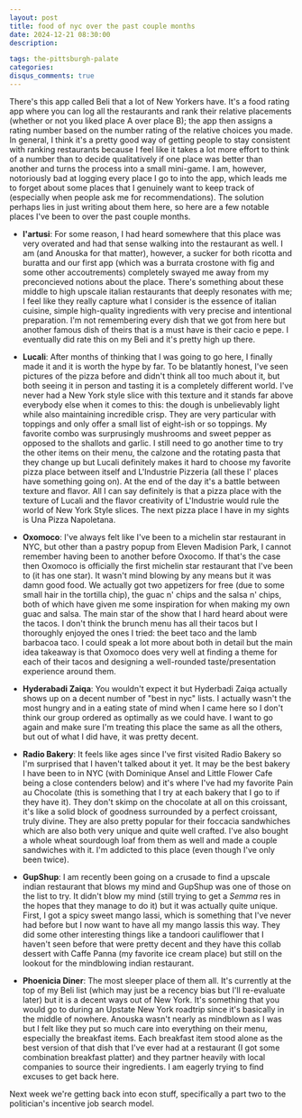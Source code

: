 ```yaml
---
layout: post
title: food of nyc over the past couple months
date: 2024-12-21 08:30:00
description: 

tags: the-pittsburgh-palate
categories:
disqus_comments: true
---
```


There's this app called Beli that a lot of New Yorkers have. It's a food rating app where you can log all the restaurants and rank their relative placements (whether or not you liked place A over place B); the app then assigns a rating number based on the number rating of the relative choices you made. In general, I think it's a pretty good way of getting people to stay consistent with ranking restaurants because I feel like it takes a lot more effort to think of a number than to decide qualitatively if one place was better than another and turns the process into a small mini-game. I am, however, notoriously bad at logging every place I go to into the app, which leads me to forget about some places that I genuinely want to keep track of (especially when people ask me for recommendations). The solution perhaps lies in just writing about them here, so here are a few notable places I've been to over the past couple months.

- **l'artusi**: For some reason, I had heard somewhere that this place was very overated and had that sense walking into the restaurant as well. I am (and Anouska for that matter), however, a sucker for both ricotta and buratta and our first app (which was a burrata crostone with fig and some other accoutrements) completely swayed me away from my preconcieved notions about the place. There's something about these middle to high upscale italian restaurants that deeply resonates with me; I feel like they really capture what I consider is the essence of italian cuisine, simple high-quality ingredients with very precise and intentional preparation. I'm not remembering every dish that we got from here but another famous dish of theirs that is a must have is their cacio e pepe. I eventually did rate this on my Beli and it's pretty high up there.
  
- **Lucali**: After months of thinking that I was going to go here, I finally made it and it is worth the hype by far. To be blatantly honest, I've seen pictures of the pizza before and didn't think all too much about it, but both seeing it in person and tasting it is a completely different world. I've never had a New York style slice with this texture and it stands far above everybody else when it comes to this: the dough is unbelievably light while also maintaining incredible crisp. They are very particular with toppings and only offer a small list of eight-ish or so toppings. My favorite combo was surprusingly mushrooms and sweet pepper as opposed to the shallots and garlic. I still need to go another time to try the other items on their menu, the calzone and the rotating pasta that they change up but Lucali definitely makes it hard to choose my favorite pizza place between itself and L'Industrie Pizzeria (all these l' places have something going on). At the end of the day it's a battle between texture and flavor. All I can say definitely is that a pizza place with the texture of Lucali and the flavor creativity of L'Industrie would rule the world of New York Style slices. The next pizza place I have in my sights is Una Pizza Napoletana.
  
- **Oxomoco**: I've always felt like I've been to a michelin star restaurant in NYC, but other than a pastry popup from Eleven Madision Park, I cannot remember having been to another before Oxocomo. If that's the case then Oxomoco is officially the first michelin star restaurant that I've been to (it has one star). It wasn't mind blowing by any means but it was damn good food. We actually got two appetizers for free (due to some small hair in the tortilla chip), the guac n' chips and the salsa n' chips, both of which have given me some inspiration for when making my own guac and salsa. The main star of the show that I hard heard about were the tacos. I don't think the brunch menu has all their tacos but I thoroughly enjoyed the ones I tried: the beet taco and the lamb barbacoa taco. I could speak a lot more about both in detail but the main idea takeaway is that Oxomoco does very well at finding a theme for each of their tacos and designing a well-rounded taste/presentation experience around them.
  
- **Hyderabadi Zaiqa**: You wouldn't expect it but Hyderbadi Zaiqa actually shows up on a decent number of "best in nyc" lists. I actually wasn't the most hungry and in a eating state of mind when I came here so I don't think our group ordered as optimally as we could have. I want to go again and make sure I'm treating this place the same as all the others, but out of what I did have, it was pretty decent.
  
- **Radio Bakery**: It feels like ages since I've first visited Radio Bakery so I'm surprised that I haven't talked about it yet. It may be the best bakery I have been to in NYC (with Dominique Ansel and Little Flower Cafe being a close contenders below) and it's where I've had my favorite Pain au Chocolate (this is something that I try at each bakery that I go to if they have it). They don't skimp on the chocolate at all on this croissant, it's like a solid block of goodness surrounded by a perfect croissant, truly divine. They are also pretty popular for their foccacia sandwhiches which are also both very unique and quite well crafted. I've also bought a whole wheat sourdough loaf from them as well and made a couple sandwiches with it. I'm addicted to this place (even though I've only been twice).
  
- **GupShup**: I am recently been going on a crusade to find a upscale indian restaurant that blows my mind and GupShup was one of those on the list to try. It didn't blow my mind (still trying to get a *Semma* res in the hopes that they manage to do it) but it was actually quite unique. First, I got a spicy sweet mango lassi, which is something that I've never had before but I now want to have all my mango lassis this way. They did some other interesting things like a tandoori cauliflower that I haven't seen before that were pretty decent and they have this collab dessert with Caffe Panna (my favorite ice cream place) but still on the lookout for the mindblowing indian restaurant.

- **Phoenicia Diner**: The most sleeper place of them all. It's currently at the top of my Beli list (which may just be a recency bias but I'll re-evaluate later) but it is a decent ways out of New York. It's something that you would go to during an Upstate New York roadtrip since it's basically in the middle of nowhere. Anouska wasn't nearly as mindblown as I was but I felt like they put so much care into everything on their menu, especially the breakfast items. Each breakfast item stood alone as the best version of that dish that I've ever had at a restaurant (I got some combination breakfast platter) and they partner heavily with local companies to source their ingredients. I am eagerly trying to find excuses to get back here.

Next week we're getting back into econ stuff, specifically a part two to the politician's incentive job search model.
